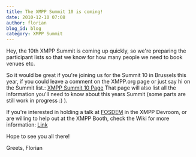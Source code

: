 ```yaml
---
title: The XMPP Summit 10 is coming!
date: 2010-12-10 07:08
author: florian
blog_id: blog
category: XMPP Summit
---
```


Hey, the 10th XMPP Summit is coming up quickly, so we're preparing the participant lists so that we know for how many people we need to book venues etc.

So it would be great if you're joining us for the Summit 10 in Brussels this year, if you could leave a comment on the XMPP.org page or just say hi on the Summit list.: [XMPP Summit 10 Page](https://xmpp.org/participate/the-xmpp-summit/xmpp-summit-10/)   That page will also list all the information you'll need to know about this years Summit (some parts are still work in progress :) ).

If you're interested in holding a talk at [FOSDEM](http://fosdem.org/2011/) in the XMPP Devroom, or are willing to help out at the XMPP Booth, check the Wiki for more information: [Link](http://wiki.xmpp.org/web/FOSDEM_2011)

Hope to see you all there!

Greets,
Florian

